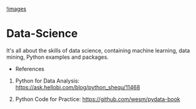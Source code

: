 [!images](https://github.com/mayritaspring/Data-Science/blob/master/figures/cover.jpg)
# Data-Science
It's all about the skills of data science, containing machine learning, data mining, Python examples and packages.

- References
1. Python for Data Analysis: https://ask.hellobi.com/blog/python_shequ/11468

2. Python Code for Practice: https://github.com/wesm/pydata-book
